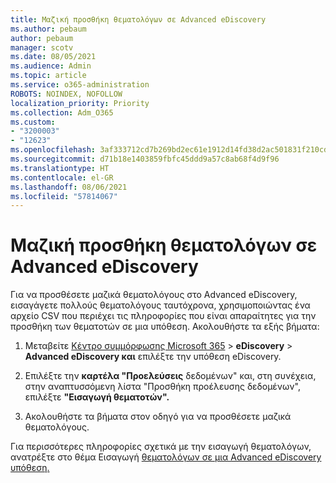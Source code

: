 ```yaml
---
title: Μαζική προσθήκη θεματολόγων σε Advanced eDiscovery
ms.author: pebaum
author: pebaum
manager: scotv
ms.date: 08/05/2021
ms.audience: Admin
ms.topic: article
ms.service: o365-administration
ROBOTS: NOINDEX, NOFOLLOW
localization_priority: Priority
ms.collection: Adm_O365
ms.custom:
- "3200003"
- "12623"
ms.openlocfilehash: 3af333712cd7b269bd2ec61e1912d14fd38d2ac501831f210cd0ef68f987f560
ms.sourcegitcommit: d71b18e1403859fbfc45ddd9a57c8ab68f4d9f96
ms.translationtype: HT
ms.contentlocale: el-GR
ms.lasthandoff: 08/06/2021
ms.locfileid: "57814067"
---
```

# <a name="bulk-add-custodians-in-advanced-ediscovery"></a>Μαζική προσθήκη θεματολόγων σε Advanced eDiscovery

 Για να προσθέσετε μαζικά θεματολόγους στο Advanced eDiscovery, εισαγάγετε πολλούς θεματολόγους ταυτόχρονα, χρησιμοποιώντας ένα αρχείο CSV που περιέχει τις πληροφορίες που είναι απαραίτητες για την προσθήκη των θεματοτών σε μια υπόθεση. Ακολουθήστε τα εξής βήματα:

1. Μεταβείτε [Κέντρο συμμόρφωσης Microsoft 365](https://compliance.microsoft.com/)  >  **eDiscovery**  >  **Advanced eDiscovery και** επιλέξτε την υπόθεση eDiscovery.

1. Επιλέξτε την **καρτέλα "Προελεύσεις** δεδομένων" και, στη συνέχεια, στην αναπτυσσόμενη λίστα "Προσθήκη προέλευσης δεδομένων", επιλέξτε **"Εισαγωγή θεματοτών".** 

1. Ακολουθήστε τα βήματα στον οδηγό για να προσθέσετε μαζικά θεματολόγους.

Για περισσότερες πληροφορίες σχετικά με την εισαγωγή θεματολόγων, ανατρέξτε στο θέμα Εισαγωγή [θεματολόγων σε μια Advanced eDiscovery υπόθεση.](/microsoft-365/compliance/bulk-add-custodians)

